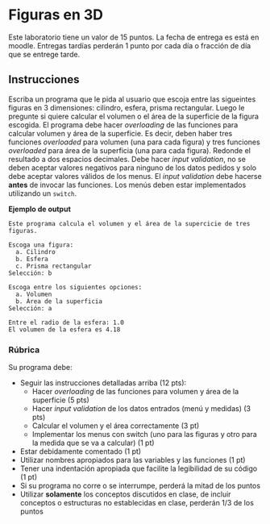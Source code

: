 # Figuras en 3D

Este laboratorio tiene un valor de 15 puntos. La fecha de entrega es está en moodle. Entregas tardías perderán 1 punto por cada día o fracción de día que se entrege tarde.  

## Instrucciones

Escriba un programa que le pida al usuario que escoja entre las sigueintes figuras en 3 dimensiones: cilindro, esfera, prisma rectangular. Luego le pregunte si quiere calcular el volumen o el área de la superficie de la figura escogida. El programa debe hacer *overloading* de las funciones para calcular volumen y área de la superficie. Es decir, deben haber tres funciones *overloaded* para volumen (una para cada figura) y tres funciones *overloaded* para área de la superficia (una para cada figura). Redonde el resultado a dos espacios decimales. 
Debe hacer *input validation*, no se deben aceptar valores negativos para ninguno de los datos pedidos y solo debe aceptar valores válidos de los menus. El *input validation* debe hacerse **antes** de invocar las funciones. 
Los menús deben estar implementados utilizando un `switch`. 

**Ejemplo de output**

```
Este programa calcula el volumen y el área de la supercicie de tres figuras. 

Escoga una figura:
  a. Cilindro
  b. Esfera
  c. Prisma rectangular
Selección: b

Escoga entre los siguientes opciones:
  a. Volumen
  b. Área de la superficia
Selección: a

Entre el radio de la esfera: 1.0
El volumen de la esfera es 4.18
```

### Rúbrica

Su programa debe:

- Seguir las instrucciones detalladas arriba (12 pts):
  - Hacer *overloading* de las funciones para volumen y área de la superficie (5 pts)
  - Hacer *input validation* de los datos entrados (menú y medidas) (3 pts)
  - Calcular el volumen y el área correctamente (3 pt)
  - Implementar los menus con switch (uno para las figuras y otro para la medida que se va a calcular) (1 pt)
- Estar debidamente comentado (1 pt)
- Utilizar nombres apropiados para las variables y las funciones (1 pt)
- Tener una indentación apropiada que facilite la legibilidad de su código (1 pt)
- Si su programa no corre o se interrumpe, perderá la mitad de los puntos
- Utilizar **solamente** los conceptos discutidos en clase, de incluir conceptos o estructuras no establecidas en clase, perderán 1/3 de los puntos

